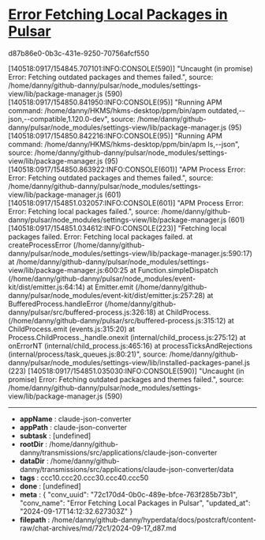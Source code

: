 # [Error Fetching Local Packages in Pulsar](https://claude.ai/chat/72c170d4-0b0c-489e-bfce-763f285b73b1)

d87b86e0-0b3c-431e-9250-70756afcf550

[140518:0917/154845.707101:INFO:CONSOLE(590)] "Uncaught (in promise) Error: Fetching outdated packages and themes failed.", source: /home/danny/github-danny/pulsar/node_modules/settings-view/lib/package-manager.js (590)
[140518:0917/154850.841950:INFO:CONSOLE(95)] "Running APM command: /home/danny/HKMS/hkms-desktop/ppm/bin/apm outdated,--json,--compatible,1.120.0-dev", source: /home/danny/github-danny/pulsar/node_modules/settings-view/lib/package-manager.js (95)
[140518:0917/154850.842216:INFO:CONSOLE(95)] "Running APM command: /home/danny/HKMS/hkms-desktop/ppm/bin/apm ls,--json", source: /home/danny/github-danny/pulsar/node_modules/settings-view/lib/package-manager.js (95)
[140518:0917/154850.863922:INFO:CONSOLE(601)] "APM Process Error: Error: Fetching outdated packages and themes failed.", source: /home/danny/github-danny/pulsar/node_modules/settings-view/lib/package-manager.js (601)
[140518:0917/154851.032057:INFO:CONSOLE(601)] "APM Process Error: Error: Fetching local packages failed.", source: /home/danny/github-danny/pulsar/node_modules/settings-view/lib/package-manager.js (601)
[140518:0917/154851.034612:INFO:CONSOLE(223)] "Fetching local packages failed. Error: Fetching local packages failed.
    at createProcessError (/home/danny/github-danny/pulsar/node_modules/settings-view/lib/package-manager.js:590:17)
    at /home/danny/github-danny/pulsar/node_modules/settings-view/lib/package-manager.js:600:25
    at Function.simpleDispatch (/home/danny/github-danny/pulsar/node_modules/event-kit/dist/emitter.js:64:14)
    at Emitter.emit (/home/danny/github-danny/pulsar/node_modules/event-kit/dist/emitter.js:257:28)
    at BufferedProcess.handleError (/home/danny/github-danny/pulsar/src/buffered-process.js:326:18)
    at ChildProcess.<anonymous> (/home/danny/github-danny/pulsar/src/buffered-process.js:315:12)
    at ChildProcess.emit (events.js:315:20)
    at Process.ChildProcess._handle.onexit (internal/child_process.js:275:12)
    at onErrorNT (internal/child_process.js:465:16)
    at processTicksAndRejections (internal/process/task_queues.js:80:21)", source: /home/danny/github-danny/pulsar/node_modules/settings-view/lib/installed-packages-panel.js (223)
[140518:0917/154851.035030:INFO:CONSOLE(590)] "Uncaught (in promise) Error: Fetching outdated packages and themes failed.", source: /home/danny/github-danny/pulsar/node_modules/settings-view/lib/package-manager.js (590)

---

* **appName** : claude-json-converter
* **appPath** : claude-json-converter
* **subtask** : [undefined]
* **rootDir** : /home/danny/github-danny/transmissions/src/applications/claude-json-converter
* **dataDir** : /home/danny/github-danny/transmissions/src/applications/claude-json-converter/data
* **tags** : ccc10.ccc20.ccc30.ccc40.ccc50
* **done** : [undefined]
* **meta** : {
  "conv_uuid": "72c170d4-0b0c-489e-bfce-763f285b73b1",
  "conv_name": "Error Fetching Local Packages in Pulsar",
  "updated_at": "2024-09-17T14:12:32.627303Z"
}
* **filepath** : /home/danny/github-danny/hyperdata/docs/postcraft/content-raw/chat-archives/md/72c1/2024-09-17_d87.md